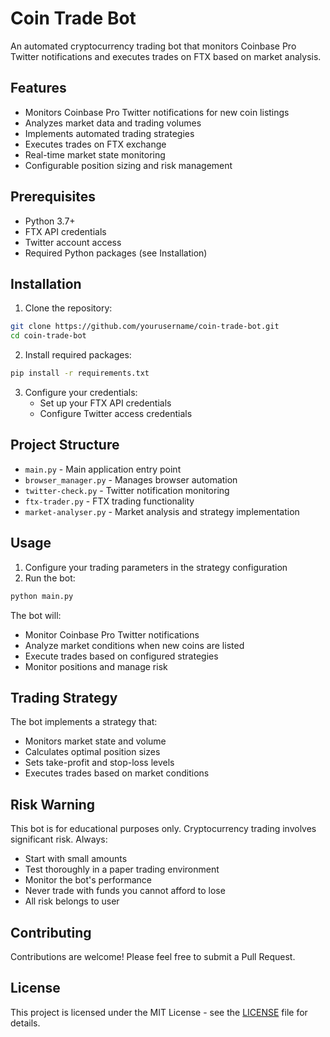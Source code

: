 # Coin Trade Bot

An automated cryptocurrency trading bot that monitors Coinbase Pro Twitter notifications and executes trades on FTX based on market analysis.

## Features

- Monitors Coinbase Pro Twitter notifications for new coin listings
- Analyzes market data and trading volumes
- Implements automated trading strategies
- Executes trades on FTX exchange
- Real-time market state monitoring
- Configurable position sizing and risk management

## Prerequisites

- Python 3.7+
- FTX API credentials
- Twitter account access
- Required Python packages (see Installation)

## Installation

1. Clone the repository:
```bash
git clone https://github.com/yourusername/coin-trade-bot.git
cd coin-trade-bot
```

2. Install required packages:
```bash
pip install -r requirements.txt
```

3. Configure your credentials:
   - Set up your FTX API credentials
   - Configure Twitter access credentials

## Project Structure

- `main.py` - Main application entry point
- `browser_manager.py` - Manages browser automation
- `twitter-check.py` - Twitter notification monitoring
- `ftx-trader.py` - FTX trading functionality
- `market-analyser.py` - Market analysis and strategy implementation

## Usage

1. Configure your trading parameters in the strategy configuration
2. Run the bot:
```bash
python main.py
```

The bot will:
- Monitor Coinbase Pro Twitter notifications
- Analyze market conditions when new coins are listed
- Execute trades based on configured strategies
- Monitor positions and manage risk

## Trading Strategy

The bot implements a strategy that:
- Monitors market state and volume
- Calculates optimal position sizes
- Sets take-profit and stop-loss levels
- Executes trades based on market conditions

## Risk Warning

This bot is for educational purposes only. Cryptocurrency trading involves significant risk. Always:
- Start with small amounts
- Test thoroughly in a paper trading environment
- Monitor the bot's performance
- Never trade with funds you cannot afford to lose
- All risk belongs to user

## Contributing

Contributions are welcome! Please feel free to submit a Pull Request.

## License

This project is licensed under the MIT License - see the [LICENSE](LICENSE) file for details. 
